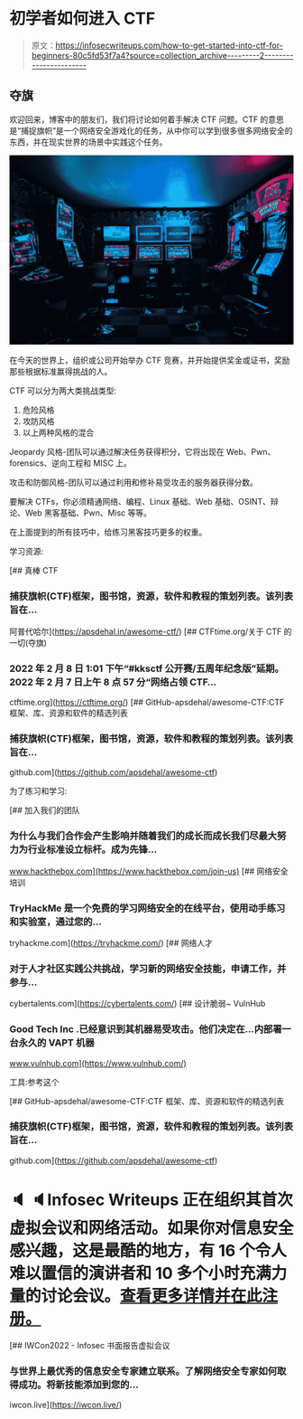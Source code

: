 # 初学者如何进入 CTF

> 原文：<https://infosecwriteups.com/how-to-get-started-into-ctf-for-beginners-80c5fd53f7a4?source=collection_archive---------2----------------------->

## 夺旗

欢迎回来，博客中的朋友们，我们将讨论如何着手解决 CTF 问题。CTF 的意思是“捕捉旗帜”是一个网络安全游戏化的任务，从中你可以学到很多很多网络安全的东西，并在现实世界的场景中实践这个任务。

![](img/147b94968bf4e76661692bbc9bba7034.png)

在今天的世界上，组织或公司开始举办 CTF 竞赛，并开始提供奖金或证书，奖励那些根据标准赢得挑战的人。

CTF 可以分为两大类挑战类型:

1.  危险风格
2.  攻防风格
3.  以上两种风格的混合

Jeopardy 风格-团队可以通过解决任务获得积分，它将出现在 Web、Pwn、forensics、逆向工程和 MISC 上。

攻击和防御风格-团队可以通过利用和修补易受攻击的服务器获得分数。

要解决 CTFs，你必须精通网络、编程、Linux 基础、Web 基础、OSINT、辩论、Web 黑客基础、Pwn、Misc 等等。

在上面提到的所有技巧中，给练习黑客技巧更多的权重。

学习资源:

 [## 真棒 CTF

### 捕获旗帜(CTF)框架，图书馆，资源，软件和教程的策划列表。该列表旨在…

阿普代哈尔](https://apsdehal.in/awesome-ctf/) [](https://ctftime.org/) [## CTFtime.org/关于 CTF 的一切(夺旗)

### 2022 年 2 月 8 日 1:01 下午“#kksctf 公开赛/五周年纪念版”延期。2022 年 2 月 7 日上午 8 点 57 分“网络占领 CTF…

ctftime.org](https://ctftime.org/) [](https://github.com/apsdehal/awesome-ctf) [## GitHub-apsdehal/awesome-CTF:CTF 框架、库、资源和软件的精选列表

### 捕获旗帜(CTF)框架，图书馆，资源，软件和教程的策划列表。该列表旨在…

github.com](https://github.com/apsdehal/awesome-ctf) 

为了练习和学习:

[](https://www.hackthebox.com/join-us) [## 加入我们的团队

### 为什么与我们合作会产生影响并随着我们的成长而成长我们尽最大努力为行业标准设立标杆。成为先锋…

www.hackthebox.com](https://www.hackthebox.com/join-us) [](https://tryhackme.com/) [## 网络安全培训

### TryHackMe 是一个免费的学习网络安全的在线平台，使用动手练习和实验室，通过您的…

tryhackme.com](https://tryhackme.com/) [](https://cybertalents.com/) [## 网络人才

### 对于人才社区实践公共挑战，学习新的网络安全技能，申请工作，并参与…

cybertalents.com](https://cybertalents.com/) [](https://www.vulnhub.com/) [## 设计脆弱~ VulnHub

### Good Tech Inc .已经意识到其机器易受攻击。他们决定在…内部署一台永久的 VAPT 机器

www.vulnhub.com](https://www.vulnhub.com/) 

工具:参考这个

[](https://github.com/apsdehal/awesome-ctf) [## GitHub-apsdehal/awesome-CTF:CTF 框架、库、资源和软件的精选列表

### 捕获旗帜(CTF)框架，图书馆，资源，软件和教程的策划列表。该列表旨在…

github.com](https://github.com/apsdehal/awesome-ctf) 

# 🔈 🔈Infosec Writeups 正在组织其首次虚拟会议和网络活动。如果你对信息安全感兴趣，这是最酷的地方，有 16 个令人难以置信的演讲者和 10 多个小时充满力量的讨论会议。[查看更多详情并在此注册。](https://iwcon.live/)

[](https://iwcon.live/) [## IWCon2022 - Infosec 书面报告虚拟会议

### 与世界上最优秀的信息安全专家建立联系。了解网络安全专家如何取得成功。将新技能添加到您的…

iwcon.live](https://iwcon.live/)